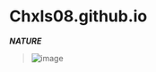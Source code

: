 # Chxls08.github.io
***NATURE***

>![image](https://user-images.githubusercontent.com/118231409/202324926-e598ba93-34e3-4d0d-a160-41f3e2a7bf53.png)
